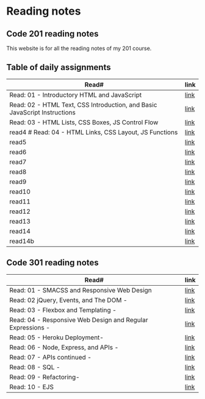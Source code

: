 
# Reading notes

## Code 201 reading notes

This website is for all the reading notes of my 201 course.

## Table of daily assignments 

Read#  | link
---------|--------
Read: 01 - Introductory HTML and JavaScript|[link](https://waleedfarraj.github.io/reading-notes/class01)
Read: 02 - HTML Text, CSS Introduction, and Basic JavaScript Instructions |[link](https://waleedfarraj.github.io/reading-notes/class02)
 Read: 03 - HTML Lists, CSS Boxes, JS Control Flow  |[link](https://waleedfarraj.github.io/reading-notes/class03)
read4 # Read: 04 - HTML Links, CSS Layout, JS Functions   |[link](https://waleedfarraj.github.io/reading-notes/class04)
read5      |[link](https://waleedfarraj.github.io/reading-notes/class05)
read6      |[link](https://waleedfarraj.github.io/reading-notes/class06)
read7      |[link](https://waleedfarraj.github.io/reading-notes/class07)
read8      |[link](https://waleedfarraj.github.io/reading-notes/class08)
read9      |[link](https://waleedfarraj.github.io/reading-notes/class09)
read10     |[link](https://waleedfarraj.github.io/reading-notes/class10)
read11     |[link](https://waleedfarraj.github.io/reading-notes/class11)
read12     |[link](https://waleedfarraj.github.io/reading-notes/class12)
read13     |[link](https://waleedfarraj.github.io/reading-notes/class13)
read14     |[link](https://waleedfarraj.github.io/reading-notes/class14a)
read14b    |[link](https://waleedfarraj.github.io/reading-notes/class14b)

## Code 301 reading notes
Read#  | link
---------|--------
Read: 01 - SMACSS and Responsive Web Design|[link](https://waleedfarraj.github.io/reading-notes/301class01)
Read: 02  jQuery, Events, and The DOM -  |[link](https://waleedfarraj.github.io/reading-notes/301class02)
Read: 03 - Flexbox and Templating -  |[link](https://waleedfarraj.github.io/reading-notes/301class03)
Read: 04 - Responsive Web Design and Regular Expressions -  |[link](https://waleedfarraj.github.io/reading-notes/301class04)
Read: 05 - Heroku Deployment-  |[link](https://waleedfarraj.github.io/reading-notes/301class05)
Read: 06 - Node, Express, and APIs -  |[link](https://waleedfarraj.github.io/reading-notes/301class06)
Read: 07 - APIs continued -  |[link](https://waleedfarraj.github.io/reading-notes/301class07)
Read: 08 - SQL -  |[link](https://waleedfarraj.github.io/reading-notes/301class08)
Read: 09 - Refactoring- |[link](https://waleedfarraj.github.io/reading-notes/301class09)
Read: 10 - EJS |[link](https://waleedfarraj.github.io/reading-notes/301class10)